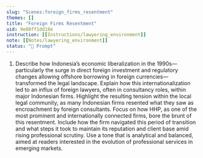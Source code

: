 ```yaml
---
slug: "Scenes:foreign_firms_resentment"
themes: []
title: "Foreign Firms Resentment"
uid: 9e80ff1dd18e
instruction: [[Instructions/lawyering_environment]]
note: [[Notes/lawyering_environment]]
status: "💬 Prompt"
---
```

1.  Describe how Indonesia’s economic liberalization in the 1990s—particularly the surge in direct foreign investment and regulatory changes allowing offshore borrowing in foreign currencies—transformed the legal landscape. Explain how this internationalization led to an influx of foreign lawyers, often in consultancy roles, within major Indonesian firms. Highlight the resulting tension within the local legal community, as many Indonesian firms resented what they saw as encroachment by foreign consultants. Focus on how HHP, as one of the most prominent and internationally connected firms, bore the brunt of this resentment. Include how the firm navigated this period of transition and what steps it took to maintain its reputation and client base amid rising professional scrutiny. Use a tone that is analytical and balanced, aimed at readers interested in the evolution of professional services in emerging markets.
